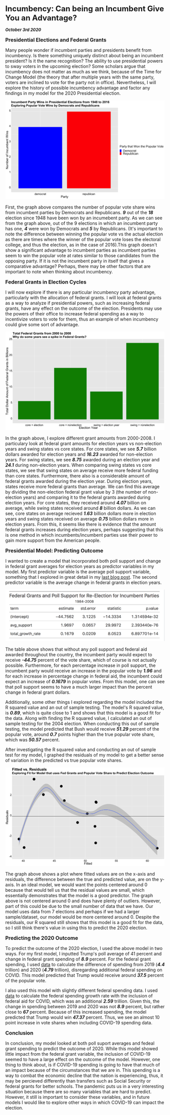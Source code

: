**<font size="5"> Incumbency: Can being an Incumbent Give You an Advantage? </font>**

_**<font size="2"> October 3rd 2020 </font>**_



**<font size="3"> Presidential Elections and Federal Grants  </font>**

Many people wonder if incumbent parties and presidents benefit from incumbency. Is there something uniquely distinct about being an incumbent president? Is it the name recognition? The ability to use presidential powers to sway voters in the upcoming election? Some scholars argue that incumbency does not matter as much as we think, because of the Time for Change Model (the theory that after multiple years with the same party, voters are inclined to vote for the party not in office). Nevertheless, I will explore the history of possible incumbency advantage and factor any findings in my model for the 2020 Presidential election.


![Incumbent Federal Grants Historial](incumbent_historical.png)


First, the graph above compares the number of popular vote share wins from incumbent parties by Democrats and Republicans. **_9_** out of the **_18_** election since 1948 have been won by an incumebent party. As we can see from the graph above, out of the 9 elections in which an incumbent party has one, **_4_** were won by Democrats and **_5_** by Republicans. (It's important to note the difference between winning the popular vote vs the actual election as there are times where the winner of the popular vote loses the electoral college, and thus the election, as in the case of 2016).This graph doesn't show a significant advantage to incumbent parties as incumbent parties seem to win the popular vote at rates similar to those candidates from the opposing party. If it is not the incumbent party in itself that gives a comparative advantage? Perhaps, there may be other factors that are important to note when thinking about incumbency.




**<font size="3">  Federal Grants in Election Cycles </font>**



I will now explore if there is any particular incumbency party advantage, particularly with the allocation of federal grants. I will look at federal grants as a way to analyze if presidential powers, such as increasing federal grants, have any effect on the outcome of the election. Presidents may use the powers of their office to increase federal spending as a way to incentivize voters to vote for them, thus an example of when incumbency could give some sort of advantage. 



![Incumbent Federal Grants in Election Cycles](incumbent_grants.png)


In the graph above, I explore different grant amounts from 2000-2008. I particulary look at federal grant amounts for election years vs non-election years and swing states vs core states. For core states, we see **_5.7_** billion dollars awarded for election years and **_16.23_** awarded for non-election years. For swing states, we see **_8.75_** awarded during an election year and **_24.1_** during non-election years.  When comparing swing states vs core states, we see that swing states on average receive more federal funding than core states. Furthermore, there also is a considerable amount of federal grants awarded during the election year. During election years, states receive more federal grants than average. We can find this average by dividing the non-election federal grant value by 3 (the number of non-election years) and comparing it to the federal grants awarded during election years. For core states, they received  around **_4.07_** billion on average, while swing states received around **_8_** billion dollars. As we can see, core states on average recieved **_1.63_** billion dollars more in election years and swing states received on average **_0.75_** billion dollars more in election years. From this, it seems like there is evidence that the amount federal grants increases during election years, perhaps suggesting that this is one method in which incumbents/incumbent parties use their power to gain more support from the American people. 



**<font size="3">  Presidential Model: Predicting Outcome </font>**



I wanted to create a model that incorporated both poll support and change in federal grant averages for election years as predictor variables in my model. My first predictor variable is the average poll support variable, something that I explored in great detail in my [last blog post](https://fyohannes.github.io/Data_Elections/Poll.html).  The second predictor variable is the average change in federal grants in election years.


![Incumbency Table](incumbent_table.png)



The table above shows that without any poll support and federal aid awarded throughout the country, the incumbent party would expect to receive **_-44.75_** percent of the vote share, which of course is not actually possible. Furthermore, for each percentage increase in poll support, the incumbent party would receive an increase in the popular vote by **_1.96_** and for each increase in percentage change in federal aid, the incumbent could expect an increase of **_0.1679_** in popular votes. From this model, one can see that poll support seems to have a much larger impact than the percent change in federal grant dollars. 

Additionally, some other things I explored regarding the model included the R squared value and an out of sample testing. The model's R squared value, is **_0.89_**, which is quite close to 1 and shows that this model is a good fit for the data. Along with finding the R squared value, I calculated an out of sample testing for the 2004 election. When conducting this out of sample testing, the model predicted that Bush would receive **_51.29_** percent of the popular vote, around **_0.7_** points higher than the true popular vote share, which was **_50.57_** percent. 

After investigating the R squared value and conducting an out of sample test for my model, I graphed the residuals of my model to get a better sense of variation in the predicted vs true popular vote shares.


![Incumbent Federal Grants Residual Grants](incumbent_residuals.png)



The graph above shows a plot where fitted values are on the x-axis and residuals, the difference between the true and predicted value, are on the y-axis. In an ideal model, we would want the points centered around 0 because that would tell us that the residual values are small, which essentially demonstrates that the model is a good predictor. The graph above is not centered around 0 and does have plenty of outliers. However, part of this could be due to the small number of data that we have. Our model uses data from 7 elections and perhaps if we had a larger sample/dataset, our model would be more centered around 0. Despite the residuals, our R squared still shows that this model is a good fit for the data, so I still think there's value in using this to predict the 2020 election.



**<font size="3">  Predicting the 2020 Outcome </font>**


To predict the outcome of the 2020 election, I used the above model in two ways. For my first model, I inputted Trump's poll average of 41 percent and change in federal grant spending of **_8.9_** percent. For the federal grant spending, I used [data](https://www.cbo.gov/publication/56324) to calculate the difference of spending from 2019 (**_4.4_** trillion) and 2020 (**_4.79_** trillion), disregarding additional federal spending on COVID. This model predicted that Trump would receive around **_37.5_** percent of the popular vote. 

I also used this model with slightly different federal spending data. I used [data](https://datalab.usaspending.gov/federal-covid-funding/) to calculate the federal spending growth rate with the inclusion of federal aid for COVID, which was an additional **_2.59_** trillion. Given this, the change in spending between 2019 and 2020 was not **_8.9_** percent, but rather close to **_67_** percent. Because of this increased spending, the model predicted that Trump would win **_47.37_** percent. Thus, we see an almost 10 point increase in vote shares when including COVID-19 spending data. 


**<font size="3">  Conclusion </font>**

In conclusion, my model looked at both poll suport averages and fedeal grant spending to predict the outcome of 2020. While this model showed little impact from the federal grant variable, the inclusion of COVID-19 seemed to have a large effect on the outcome of the model. However, one thing to think about, is if COVID-19 spending is going to have that much of an impact because of the circumstances that we are in. This spending is a way to combat the economic decline that the nation is experiencing, thus, it may be percieved differently than transfers such as Social Security or federal grants for better schools. The pandemic puts us in a very interesting situation because there are so many variables that are hard to predict. However, it still is important to consider these variables, and in future models I would like to explore other ways in which COVID-19 can impact the election.







